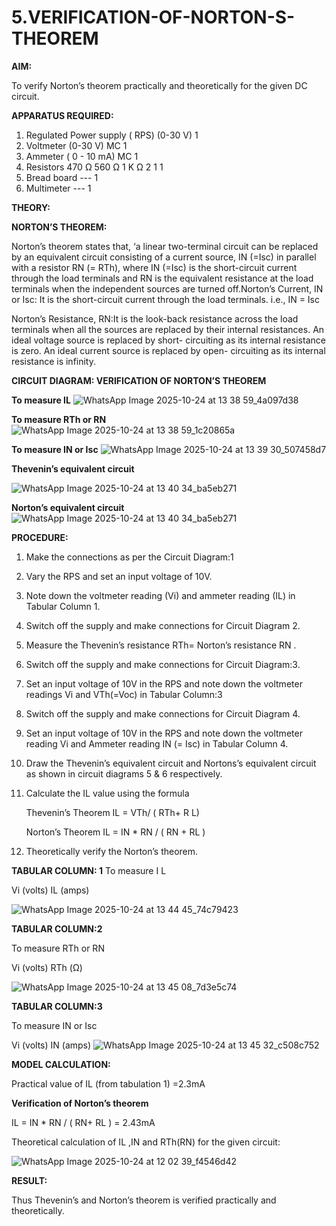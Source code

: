 # 5.VERIFICATION-OF-NORTON-S-THEOREM

**AIM:**

To verify Norton’s theorem practically and theoretically for the given DC circuit.

**APPARATUS REQUIRED:**

1.	Regulated Power supply ( RPS)	(0-30 V)	1
2.	Voltmeter	(0-30 V) MC	1
3.	Ammeter	( 0 - 10 mA) MC	1
4.	Resistors	470 Ω 560 Ω 1 K Ω	2 1 1
5.	Bread board	---	1
6.	Multimeter	---	1

**THEORY:**

**NORTON’S THEOREM:**

Norton’s theorem states that, ‘a linear two-terminal circuit can be replaced by an equivalent circuit consisting of a current source, IN (=Isc) in parallel with a resistor RN (= RTh), where IN (=Isc) is the short-circuit current through the load terminals and RN is the equivalent resistance at the load terminals when the independent sources are turned off.Norton’s Current, IN or Isc:
It is the short-circuit current through the load terminals. i.e., IN = Isc

Norton’s Resistance, RN:It is the look-back resistance across the load terminals when all the sources are replaced by their internal resistances. An ideal voltage source is replaced by short- circuiting as its internal resistance is zero. An ideal current source is replaced by open- circuiting as its internal resistance is infinity.
 
**CIRCUIT DIAGRAM: VERIFICATION OF NORTON’S THEOREM**

**To measure IL**
![WhatsApp Image 2025-10-24 at 13 38 59_4a097d38](https://github.com/user-attachments/assets/a61dbeb0-3400-40a0-bf78-3c9c99bd543e)


**To measure RTh or RN**
![WhatsApp Image 2025-10-24 at 13 38 59_1c20865a](https://github.com/user-attachments/assets/8ffae940-2985-402e-9653-6c802cfe8d0a)



**To measure IN or Isc**
![WhatsApp Image 2025-10-24 at 13 39 30_507458d7](https://github.com/user-attachments/assets/c55793e7-6152-4a27-9f01-1499d2dedd0e)

 
**Thevenin’s equivalent circuit**

![WhatsApp Image 2025-10-24 at 13 40 34_ba5eb271](https://github.com/user-attachments/assets/c3893a72-279f-4f4a-be89-deb279f4e4a1)

**Norton’s equivalent circuit**
![WhatsApp Image 2025-10-24 at 13 40 34_ba5eb271](https://github.com/user-attachments/assets/1c5de348-aed3-4e9b-9ee8-412a3c7a602b)


**PROCEDURE:**

1.	Make the connections as per the Circuit Diagram:1

2.	Vary the RPS and set an input voltage of 10V.

3.	Note down the voltmeter reading (Vi) and ammeter reading (IL) in Tabular Column 1.

4.	Switch off the supply and make connections for Circuit Diagram 2.

5.	Measure the Thevenin’s resistance RTh= Norton’s resistance RN .

6.	Switch off the supply and make connections for Circuit Diagram:3.

7.	Set an input voltage of 10V in the RPS and note down the voltmeter readings Vi and VTh(=Voc) in Tabular Column:3

8.	Switch off the supply and make connections for Circuit Diagram 4.

9.	Set an input voltage of 10V in the RPS and note down the voltmeter reading Vi and Ammeter reading IN (= Isc) in Tabular Column 4.

10.	Draw the Thevenin’s equivalent circuit and Nortons’s equivalent circuit as shown in circuit diagrams 5 & 6 respectively.

11.	Calculate the IL value using the formula

   	Thevenin’s Theorem IL = VTh/ ( RTh+ R L)

   	Norton’s Theorem IL = IN * RN / ( RN + RL )

12.	Theoretically verify the Norton’s theorem.

**TABULAR COLUMN: 1**
To measure I L

Vi (volts)	IL (amps)

![WhatsApp Image 2025-10-24 at 13 44 45_74c79423](https://github.com/user-attachments/assets/ecdf1e61-d249-4c40-8524-07b4e34e9273)

**TABULAR COLUMN:2**

To measure RTh or RN

Vi (volts)	RTh (Ω)

![WhatsApp Image 2025-10-24 at 13 45 08_7d3e5c74](https://github.com/user-attachments/assets/38afd2bf-9d30-4495-9b97-07eaa75c9975)

**TABULAR COLUMN:3**

To measure IN or Isc

Vi (volts)	IN (amps)
![WhatsApp Image 2025-10-24 at 13 45 32_c508c752](https://github.com/user-attachments/assets/bee2e67d-0c72-4ae6-8901-90e4dbbe221e)

**MODEL CALCULATION:**

Practical value of IL (from tabulation 1) =2.3mA

**Verification of Norton’s theorem**

IL = IN * RN / ( RN+ RL ) = 2.43mA

Theoretical calculation of IL ,IN and RTh(RN) for the given circuit:

![WhatsApp Image 2025-10-24 at 12 02 39_f4546d42](https://github.com/user-attachments/assets/be2090ca-6833-4e90-b308-4ec197aa97c7)

 


**RESULT:**

Thus Thevenin’s and Norton’s theorem is verified practically and theoretically.
